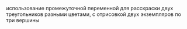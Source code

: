 использование промежуточной переменной для расскраски двух треугольников разными цветами,
с отрисовкой двух экземпляров по три вершины
